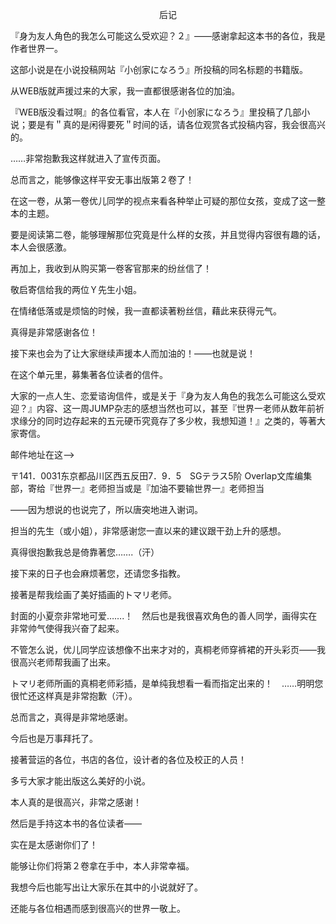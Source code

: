 <p align="center">后记</p>

『身为友人角色的我怎么可能这么受欢迎？２』——感谢拿起这本书的各位，我是作者世界一。

这部小说是在小说投稿网站『小创家になろう』所投稿的同名标题的书籍版。

从WEB版就声援过来的大家，我一直都很感谢各位的加油。

『WEB版没看过啊』的各位看官，本人在『小创家になろう』里投稿了几部小说；要是有＂真的是闲得要死＂时间的话，请各位观赏各式投稿内容，我会很高兴的。

……非常抱歉我这样就进入了宣传页面。

总而言之，能够像这样平安无事出版第２卷了！

在这一卷，从第一卷优儿同学的视点来看各种举止可疑的那位女孩，变成了这一整本的主题。

要是阅读第二卷，能够理解那位究竟是什么样的女孩，并且觉得内容很有趣的话，本人会很感激。

再加上，我收到从购买第一卷客官那来的纷丝信了！

敬启寄信给我的两位Ｙ先生小姐。

在情绪低落或是烦恼的时候，我一直都读著粉丝信，藉此来获得元气。

真得是非常感谢各位！

接下来也会为了让大家继续声援本人而加油的！——也就是说！

在这个单元里，募集著各位读者的信件。

大家的一点人生、恋爱谘询信件，或是关于『身为友人角色的我怎么可能这么受欢迎？』内容、这一周JUMP杂志的感想当然也可以，甚至『世界一老师从数年前祈求缘分的同时边存起来的五元硬币究竟存了多少枚，我想知道！』之类的，等著大家寄信。

邮件地址在这——>

〒141．0031东京都品川区西五反田7．9．5　SGテラス5阶 Overlap文库编集部，寄给『世界一』老师担当或是『加油不要输世界一』老师担当

——因为想说的也说完了，所以唐突地进入谢词。

担当的先生（或小姐），非常感谢您一直以来的建议跟干劲上升的感想。

真得很抱歉我总是倚靠著您…….（汗）

接下来的日子也会麻烦著您，还请您多指教。

接著是帮我绘画了美好插画的トマリ老师。

封面的小夏奈非常地可爱…….！　然后也是我很喜欢角色的善人同学，画得实在非常帅气使得我兴奋了起来。

不管怎么说，优儿同学应该想像不出来才对的，真桐老师穿裤裙的开头彩页——我很高兴老师帮我画了出来。

トマリ老师所画的真桐老师彩插，是单纯我想看一看而指定出来的！　……明明您很忙还这样真是非常抱歉（汗）。

总而言之，真得是非常地感谢。

今后也是万事拜托了。

接著营运的各位，书店的各位，设计者的各位及校正的人员！

多亏大家才能出版这么美好的小说。

本人真的是很高兴，非常之感谢！

然后是手持这本书的各位读者——

实在是太感谢你们了！

能够让你们将第２卷拿在手中，本人非常幸福。

我想今后也能写出让大家乐在其中的小说就好了。

还能与各位相遇而感到很高兴的世界一敬上。

